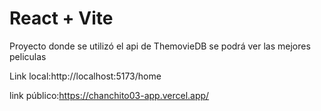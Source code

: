 # React + Vite
 Proyecto donde se utilizó el api de ThemovieDB
 se podrá ver las mejores peliculas

Link local:http://localhost:5173/home

link público:https://chanchito03-app.vercel.app/